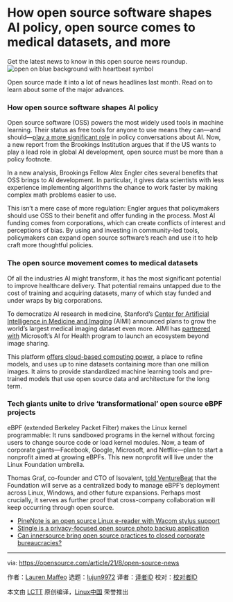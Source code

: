 [#]: subject: "How open source software shapes AI policy, open source comes to medical datasets, and more"
[#]: via: "https://opensource.com/article/21/8/open-source-news"
[#]: author: "Lauren Maffeo https://opensource.com/users/lmaffeo"
[#]: collector: "lujun9972"
[#]: translator: " "
[#]: reviewer: " "
[#]: publisher: " "
[#]: url: " "

How open source software shapes AI policy, open source comes to medical datasets, and more
======
Get the latest news to know in this open source news roundup.
![open on blue background with heartbeat symbol][1]

Open source made it into a lot of news headlines last month. Read on to learn about some of the major advances.

### How open source software shapes AI policy

Open source software (OSS) powers the most widely used tools in machine learning. Their status as free tools for anyone to use means they can—and should—[play a more significant role][2] in policy conversations about AI. Now, a new report from the Brookings Institution argues that if the US wants to play a lead role in global AI development, open source must be more than a policy footnote.

In a new analysis, Brookings Fellow Alex Engler cites several benefits that OSS brings to AI development. In particular, it gives data scientists with less experience implementing algorithms the chance to work faster by making complex math problems easier to use.

This isn’t a mere case of more regulation: Engler argues that policymakers should use OSS to their benefit and offer funding in the process. Most AI funding comes from corporations, which can create conflicts of interest and perceptions of bias. By using and investing in community-led tools, policymakers can expand open source software’s reach and use it to help craft more thoughtful policies. 

### The open source movement comes to medical datasets

Of all the industries AI might transform, it has the most significant potential to improve healthcare delivery. That potential remains untapped due to the cost of training and acquiring datasets, many of which stay funded and under wraps by big corporations.

To democratize AI research in medicine, Stanford’s [Center for Artificial Intelligence in Medicine and Imaging][3] (AIMI) announced plans to grow the world’s largest medical imaging dataset even more. AIMI has [partnered with][4] Microsoft’s AI for Health program to launch an ecosystem beyond image sharing.

This platform [offers cloud-based computing power][5], a place to refine models, and uses up to nine datasets containing more than one million images. It aims to provide standardized machine learning tools and pre-trained models that use open source data and architecture for the long term. 

### Tech giants unite to drive ‘transformational’ open source eBPF projects

eBPF (extended Berkeley Packet Filter) makes the Linux kernel programmable: It runs sandboxed programs in the kernel without forcing users to change source code or load kernel modules. Now, a team of corporate giants—Facebook, Google, Microsoft, and Netflix—plan to start a nonprofit aimed at growing eBPFs. This new nonprofit will live under the Linux Foundation umbrella.

Thomas Graf, co-founder and CTO of Isovalent, [told VentureBeat][6] that the Foundation will serve as a centralized body to manage eBPF’s deployment across Linux, Windows, and other future expansions. Perhaps most crucially, it serves as further proof that cross-company collaboration will keep occurring through open source.

  * [PineNote is an open source Linux e-reader with Wacom stylus support][7]
  * [Stingle is a privacy-focused open source photo backup application][8]
  * [Can innersource bring open source practices to closed corporate bureaucracies?][9]



--------------------------------------------------------------------------------

via: https://opensource.com/article/21/8/open-source-news

作者：[Lauren Maffeo][a]
选题：[lujun9972][b]
译者：[译者ID](https://github.com/译者ID)
校对：[校对者ID](https://github.com/校对者ID)

本文由 [LCTT](https://github.com/LCTT/TranslateProject) 原创编译，[Linux中国](https://linux.cn/) 荣誉推出

[a]: https://opensource.com/users/lmaffeo
[b]: https://github.com/lujun9972
[1]: https://opensource.com/sites/default/files/styles/image-full-size/public/lead-images/health_heartbeat.png?itok=P-GXea-p (open on blue background with heartbeat symbol)
[2]: https://www.brookings.edu/research/how-open-source-software-shapes-ai-policy/
[3]: https://aimi.stanford.edu/
[4]: https://stanfordaimi.azurewebsites.net/
[5]: https://hai.stanford.edu/news/open-source-movement-comes-medical-datasets
[6]: https://venturebeat.com/2021/08/12/tech-giants-unite-to-drive-transformational-open-source-ebpf-projects/
[7]: https://www.slashgear.com/pinenote-is-an-open-source-linux-e-reader-with-wacom-stylus-support-15686902/
[8]: https://arstechnica.com/gadgets/2021/08/foss-mobile-app-stingle-wants-to-privately-securely-back-up-your-photos/
[9]: https://www.cio.com/article/3626366/can-innersource-bring-open-source-practices-to-closed-corporate-bureaucracies.html
